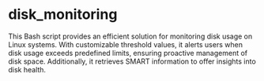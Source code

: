# disk_monitoring
This Bash script provides an efficient solution for monitoring disk usage on Linux systems. With customizable threshold values, it alerts users when disk usage exceeds predefined limits, ensuring proactive management of disk space. Additionally, it retrieves SMART information to offer insights into disk health. 
